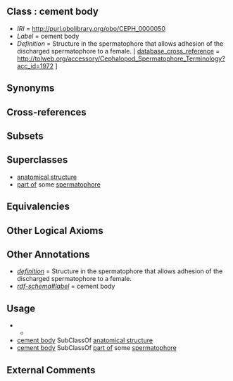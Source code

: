 
## Class : cement body

 * *IRI* = http://purl.obolibrary.org/obo/CEPH_0000050
 * *Label* = cement body
 * *Definition* = Structure in the spermatophore that allows adhesion of the discharged spermatophore to a female. [ [database_cross_reference](../../ef/oboInOwl#hasDbXref.md) = http://tolweb.org/accessory/Cephalopod_Spermatophore_Terminology?acc_id=1972 ]

## Synonyms


## Cross-references


## Subsets


## Superclasses

 * [anatomical structure](../../UBERON/61/UBERON_0000061.md)
 * [part of](../../BFO/50/BFO_0000050.md) some [spermatophore](../../CEPH/37/CEPH_0000237.md)

## Equivalencies


## Other Logical Axioms


## Other Annotations

 * *[definition](../../IAO/15/IAO_0000115.md)* = Structure in the spermatophore that allows adhesion of the discharged spermatophore to a female.
 * *[rdf-schema#label](../../el/rdf-schema#label.md)* = cement body

## Usage

 * -
 * [cement body](../../CEPH/50/CEPH_0000050.md) SubClassOf [anatomical structure](../../UBERON/61/UBERON_0000061.md)
 * [cement body](../../CEPH/50/CEPH_0000050.md) SubClassOf [part of](../../BFO/50/BFO_0000050.md) some [spermatophore](../../CEPH/37/CEPH_0000237.md)

## External Comments

